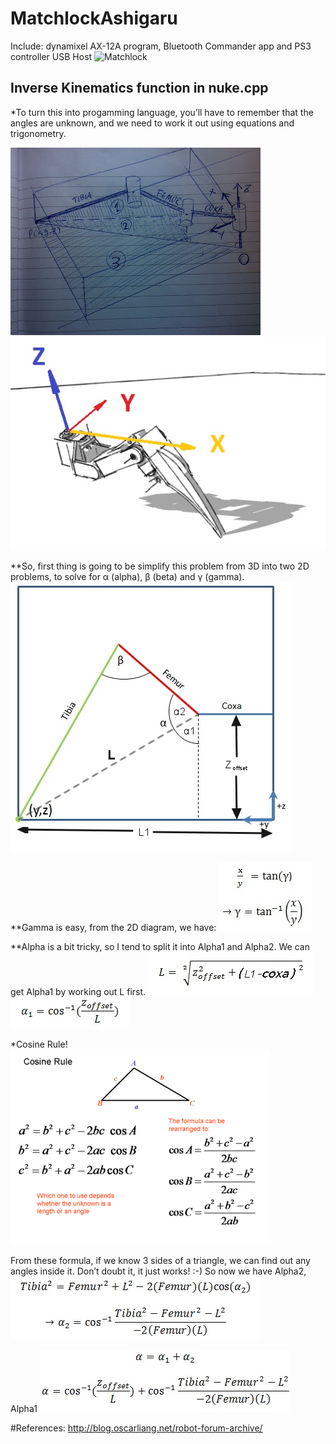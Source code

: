 # MatchlockAshigaru
Include: dynamixel AX-12A program, Bluetooth Commander app and PS3 controller USB Host
![Matchlock](https://illinoistechrobotics.org/images/matchlock.jpg)

## Inverse Kinematics function in nuke.cpp

*To turn this into progamming language, you’ll have to remember that the angles are unknown, and we need to work it out using equations and trigonometry.

![Graphical Presentation](https://github.com/RemembralI/MatchlockAshigaru/blob/master/Matchlock/160120121365.jpg)
![Matchlock Graphics](https://github.com/RemembralI/MatchlockAshigaru/blob/master/Matchlock/leg-planes.jpg)

**So, first thing is going to be simplify this problem from 3D into two 2D problems, to solve for α (alpha), β (beta) and γ (gamma). 
![2D Graph](https://github.com/RemembralI/MatchlockAshigaru/blob/master/Matchlock/2-IK-side1.jpg)

**Gamma is easy, from the 2D diagram, we have:
![GammaFunction](https://github.com/RemembralI/MatchlockAshigaru/blob/master/Matchlock/3-gamma.jpg)

**Alpha is a bit tricky, so I tend to split it into Alpha1 and Alpha2. We can get Alpha1 by working out L first.
![Alpha1Function](https://github.com/RemembralI/MatchlockAshigaru/blob/master/Matchlock/11.jpg)
![Alpha2Function](https://github.com/RemembralI/MatchlockAshigaru/blob/master/Matchlock/61.jpg)

*Cosine Rule!
![CosineRule](https://github.com/RemembralI/MatchlockAshigaru/blob/master/Matchlock/Cosine_Rule.gif)

From these formula, if we know 3 sides of a triangle, we can find out any angles inside it. Don’t doubt it, it just works! :-)
So now we have Alpha2,
![Alpha2](https://github.com/RemembralI/MatchlockAshigaru/blob/master/Matchlock/71.jpg)

Alpha1
![Alpha1](https://github.com/RemembralI/MatchlockAshigaru/blob/master/Matchlock/81.jpg)

#References:
<http://blog.oscarliang.net/robot-forum-archive/>
